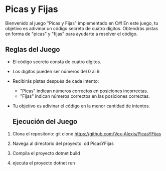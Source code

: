 # Picas y Fijas

Bienvenido al juego "Picas y Fijas" implementado en C#! En este juego, tu objetivo es adivinar un código secreto de cuatro dígitos. Obtendrás pistas en forma de "picas" y "fijas" para ayudarte a resolver el código.

## Reglas del Juego

- El código secreto consta de cuatro dígitos.
- Los dígitos pueden ser números del 0 al 9.
- Recibirás pistas después de cada intento:
  - "Picas" indican números correctos en posiciones incorrectas.
  - "Fijas" indican números correctos en las posiciones correctas.
- Tu objetivo es adivinar el código en la menor cantidad de intentos.


  ## Ejecución del Juego

1. Clona el repositorio:
   git clone https://github.com/Vex-Alexis/PicasYFijas

2. Navega al directorio del proyecto:
    cd PicasYFijas

3. Compila el proyecto
    dotnet build

4. ejecuta el proyecto
    dotnet run
